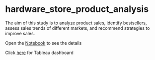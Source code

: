 # hardware_store_product_analysis

The aim of this study is to analyze product sales, identify bestsellers, assess sales trends of different markets, and recommend strategies to improve sales.

Open the [Notebook](hardware_store_product_analysis.ipynb) to see the details

Click [here](https://public.tableau.com/views/Sprint12_Finalprojectdashboard/AtliQHardwareProductAnalysis?:language=en-US&publish=yes&:sid=&:redirect=auth&:display_count=n&:origin=viz_share_link) for Tableau dashboard